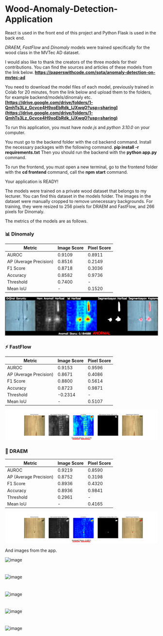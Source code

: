 # Wood-Anomaly-Detection-Application
React is used in the front end of this project and Python Flask is used in the back end.

*DRAEM*, *FastFlow* and *Dinomaly* models were trained specifically for the wood class in the MVTec AD dataset.

I would also like to thank the creators of the three models for their contributions.
You can find the sources and articles of these models from the link below. **https://paperswithcode.com/sota/anomaly-detection-on-mvtec-ad**

You need to download the model files of each model, previously trained in Colab for 20 minutes, from the link below and upload them to the folders, for example backend/models/dinomaly etc.
**[https://drive.google.com/drive/folders/1-QmhTs3Lz_Gcvce4H9xoEbRdk_lJXwqO?usp=sharing](https://drive.google.com/drive/folders/1-QmhTs3Lz_Gcvce4H9xoEbRdk_lJXwqO?usp=sharing)**

To run this application, you must have *node.js* and *python 3.10.0* on your computer.

You must go to the backend folder with the cd backend command. Install the necessary packages with the following command.
**pip install -r requirements.txt**
Then you should run the backend with the **python app.py** command.

To run the frontend, you must open a new terminal, go to the frontend folder with the **cd frontend** command, call the **npm start** command.


Your application is READY!

The models were trained on a private wood dataset that belongs to my lecturer. You can find this dataset in the models folder.
The images in the dataset were manually cropped to remove unnecessary backgrounds. For training, they were resized to 256 pixels for DRAEM and FastFlow, and 266 pixels for Dinomaly.

The metrics of the models are as follows.

### 📊 Dinomaly 

| Metric               | Image Score | Pixel Score |
|----------------------|-------------|-------------|
| AUROC                | 0.9109      | 0.8911      |
| AP (Average Precision)| 0.8516     | 0.2149      |
| F1 Score             | 0.8718      | 0.3036      |
| Accuracy             | 0.8582      | 0.9736      |
| Threshold            | 0.7400      | -           |
| Mean IoU             | -           | 0.1520      |

![An example output for Dinomaly](./backend/results/dinomaly/100100026_dinomaly_combined_result.png)

### ⚡ FastFlow 

| Metric               | Image Score | Pixel Score |
|----------------------|-------------|-------------|
| AUROC                | 0.9153      | 0.9596      |
| AP (Average Precision)| 0.8671     | 0.4086      |
| F1 Score             | 0.8800      | 0.5614      |
| Accuracy             | 0.8723      | 0.9871      |
| Threshold            | -0.2314     | -           |
| Mean IoU             | -           | 0.5107      |

![An example output for FastFlow](./backend/results/fastflow/100100038_fastflow__result.png)

### 🧠 DRAEM 

| Metric               | Image Score | Pixel Score |
|----------------------|-------------|-------------|
| AUROC                | 0.9219      | 0.8590      |
| AP (Average Precision)| 0.8752     | 0.3198      |
| F1 Score             | 0.8936      | 0.4320      |
| Accuracy             | 0.8936      | 0.9841      |
| Threshold            | 0.2961      | -           |
| Mean IoU             | -           | 0.4165      |

![An example output for DRAEM](./backend/results/draem/100100035_draem__result.png)


And images from the app.

![image](https://github.com/user-attachments/assets/379498d5-2b85-4f34-ac96-3102b89de167)
#
![image](https://github.com/user-attachments/assets/d12af493-b9cc-4a23-87af-aac605cba073)
#
![image](https://github.com/user-attachments/assets/3bbbeaa3-735c-4867-a178-6d27b008ca21)
#
![image](https://github.com/user-attachments/assets/d624247e-1b10-41f5-861e-59367b9a20b6)
#
![image](https://github.com/user-attachments/assets/a899b923-71be-4226-860b-aec6d8b58142)








